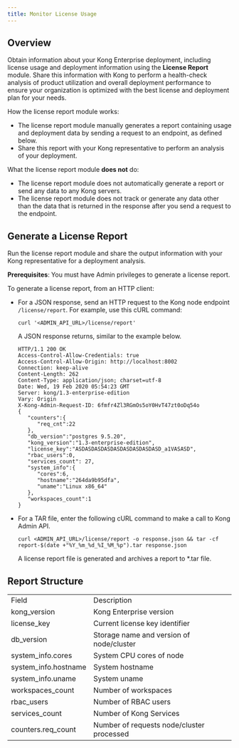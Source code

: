 ```yaml
---
title: Monitor License Usage
---
```


## Overview
Obtain information about your Kong Enterprise deployment, including license usage and deployment information using the **License Report** module. Share this information with Kong to perform a health-check analysis of product utilization and overall deployment performance to ensure your organization is optimized with the best license and deployment plan for your needs.

How the license report module works:
*   The license report module manually generates a report containing usage and deployment data by sending a request to an endpoint, as defined below.
*   Share this report with your Kong representative to perform an analysis of your deployment.

What the license report module **does not** do:
*   The license report module does not automatically generate a report or send any data to any Kong servers.
*   The license report module does not track or generate any data other than the data that is returned in the response after you send a request to the endpoint.

## Generate a License Report
Run the license report module and share the output information with your Kong representative for a deployment analysis.

**Prerequisites**: You must have Admin privileges to generate a license report.

To generate a license report, from an HTTP client:

*   For a JSON response, send an HTTP request to the Kong node endpoint` /license/report`. For example, use this cURL command:

    ```
    curl '<ADMIN_API_URL>/license/report'
    ```

    A JSON response returns, similar to the example below.

    ```
    HTTP/1.1 200 OK
    Access-Control-Allow-Credentials: true
    Access-Control-Allow-Origin: http://localhost:8002
    Connection: keep-alive
    Content-Length: 262
    Content-Type: application/json; charset=utf-8
    Date: Wed, 19 Feb 2020 05:54:23 GMT
    Server: kong/1.3-enterprise-edition
    Vary: Origin
    X-Kong-Admin-Request-ID: 6fmfr4Zl3RGmOs5oY0HvT47zt0oDq54o
    {
       "counters":{
          "req_cnt":22
       },
       "db_version":"postgres 9.5.20",
       "kong_version":"1.3-enterprise-edition",
       "license_key":"ASDASDASDASDASDASDASDASDASD_a1VASASD",
       "rbac_users":0,
       "services_count": 27,
       "system_info":{
          "cores":6,
          "hostname":"264da9b95dfa",
          "uname":"Linux x86_64"
       },
       "workspaces_count":1
    }
    ```

* For a TAR file, enter the following cURL command to make a call to Kong Admin API.

    ```
    curl <ADMIN_API_URL>/license/report -o response.json && tar -cf report-$(date +"%Y_%m_%d_%I_%M_%p").tar response.json
    ```
    A license report file is generated and archives a report to *.tar file.

## Report Structure

<table>
  <tr>
   <td>Field
   </td>
   <td>Description
   </td>
  </tr>
  <tr>
   <td>kong_version
   </td>
   <td>Kong Enterprise version
   </td>
  </tr>
  <tr>
   <td>license_key
   </td>
   <td>Current license key identifier
   </td>
  </tr>
  <tr>
   <td>db_version
   </td>
   <td>Storage name and version of node/cluster
   </td>
  </tr>
  <tr>
   <td>system_info.cores
   </td>
   <td>System CPU cores of node
   </td>
  </tr>
  <tr>
   <td>system_info.hostname
   </td>
   <td>System hostname
   </td>
  </tr>
  <tr>
   <td>system_info.uname
   </td>
   <td>System uname
   </td>
  </tr>
  <tr>
   <td>workspaces_count
   </td>
   <td>Number of workspaces
   </td>
  </tr>
  <tr>
   <td>rbac_users
   </td>
   <td>Number of RBAC users
   </td>
  </tr>
  <tr>
   <td>services_count
   </td>
   <td>Number of Kong Services
   </td>
  </tr>
  <tr>
   <td>counters.req_count
   </td>
   <td>Number of requests node/cluster processed
   </td>
  </tr>
</table>

